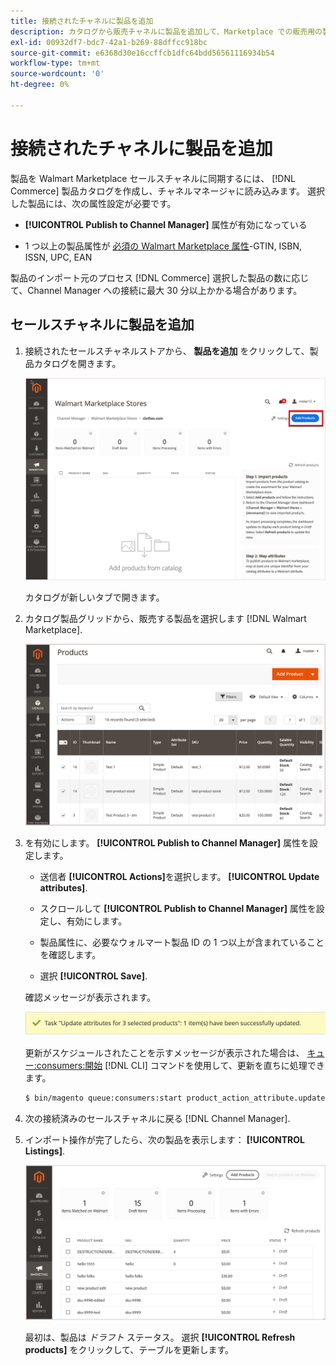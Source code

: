 ```yaml
---
title: 接続されたチャネルに製品を追加
description: カタログから販売チャネルに製品を追加して、Marketplace での販売用の製品品揃えを作成します
exl-id: 00932df7-bdc7-42a1-b269-88dffcc918bc
source-git-commit: e6368d30e16ccffcb1dfc64bdd56561116934b54
workflow-type: tm+mt
source-wordcount: '0'
ht-degree: 0%

---
```



# 接続されたチャネルに製品を追加

製品を Walmart Marketplace セールスチャネルに同期するには、 [!DNL Commerce] 製品カタログを作成し、チャネルマネージャに読み込みます。 選択した製品には、次の属性設定が必要です。

- **[!UICONTROL Publish to Channel Manager]** 属性が有効になっている

- 1 つ以上の製品属性が [必須の Walmart Marketplace 属性](map-product-attributes-for-matching.md)-GTIN, ISBN, ISSN, UPC, EAN

製品のインポート元のプロセス [!DNL Commerce] 選択した製品の数に応じて、Channel Manager への接続に最大 30 分以上かかる場合があります。

## セールスチャネルに製品を追加

1. 接続されたセールスチャネルストアから、 **製品を追加** をクリックして、製品カタログを開きます。

   ![接続されたチャネルに製品を追加](assets/add-initial-products-to-connected-channel.png)

   カタログが新しいタブで開きます。

1. カタログ製品グリッドから、販売する製品を選択します [!DNL Walmart Marketplace].

   ![接続されたチャネルに製品を送信](assets/select-products-from-catalog.png)

1. を有効にします。 **[!UICONTROL Publish to Channel Manager]** 属性を設定します。

   - 送信者 **[!UICONTROL Actions]**&#x200B;を選択します。 **[!UICONTROL Update attributes]**.

   - スクロールして **[!UICONTROL Publish to Channel Manager]** 属性を設定し、有効にします。

   - 製品属性に、必要なウォルマート製品 ID の 1 つ以上が含まれていることを確認します。

   - 選択 **[!UICONTROL Save]**.

   確認メッセージが表示されます。

   ![カタログから販売チャネルへの製品インポートの確認メッセージ](assets/product-import-from-catalog-confirmation.png)

   更新がスケジュールされたことを示すメッセージが表示された場合は、 [キュー:consumers:開始](https://devdocs.magento.com/guides/v2.4/config-guide/cli/config-cli-subcommands-queue.html) [!DNL CLI] コマンドを使用して、更新を直ちに処理できます。

   ```bash
   $ bin/magento queue:consumers:start product_action_attribute.update
   ```

1. 次の接続済みのセールスチャネルに戻る [!DNL Channel Manager].

1. インポート操作が完了したら、次の製品を表示します： **[!UICONTROL Listings]**.

   ![接続済みセールスチャネルにインポートされた製品](assets/products-in-marketplace-sales-channel.png)

   最初は、製品は *ドラフト* ステータス。 選択 **[!UICONTROL Refresh products]** をクリックして、テーブルを更新します。

